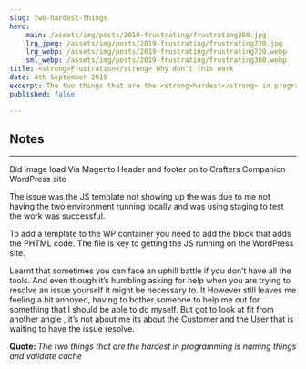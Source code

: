 ```yaml
---
slug: two-hardest-things
hero:
    main: /assets/img/posts/2019-frustrating/frustrating360.jpg
    lrg_jpeg: /assets/img/posts/2019-frustrating/frustrating720.jpg
    lrg_webp: /assets/img/posts/2019-frustrating/frustrating720.webp
    sml_webp: /assets/img/posts/2019-frustrating/frustrating360.webp
title: <strong>Frustration</strong> Why don't this work
date: 4th September 2019
excerpt: The two things that are the <strong>hardest</strong> in programming is naming things and validate cache.
published: false

---
```


## Notes ##
----
Did image load Via Magento Header and footer on to Crafters Companion WordPress site

The issue was the JS template not showing up the was due to me not having the two environment running locally and was using staging to test the work was successful.

To add a template to the WP container you need to add the block that adds the PHTML code.  The file is key to getting the JS running on the WordPress site. 

Learnt that sometimes you can face an uphill battle if you don’t have all the tools. And even though it’s humbling asking for help when you are trying to resolve an issue yourself it might be necessary to.  It However still leaves me feeling a bit annoyed, having to bother someone to help me out for something that I should be able to do myself. But got to look at fit from another angle , it’s not about me its about the Customer and the User that is waiting to have the issue resolve.

<b>Quote: </b>
*The two things that are the hardest in programming is naming things and validate cache*